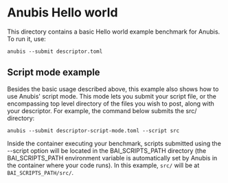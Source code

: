 # Anubis Hello world

This directory contains a basic Hello world example benchmark for Anubis. To run it, use:

```shell
anubis --submit descriptor.toml
```



## Script mode example

Besides the basic usage described above, this example also shows how to use Anubis' script mode.
This mode lets you submit your script file, or the encompassing top level directory of the files you wish to post, along with your descriptor.
For example, the command below submits the src/ directory:

```shell
anubis --submit descriptor-script-mode.toml --script src
```

Inside the container executing your benchmark, scripts submitted using the --script option will be located in the
BAI_SCRIPTS_PATH directory (the BAI_SCRIPTS_PATH environment variable is automatically set by Anubis in the container
where your code runs). In this example, `src/` will be at `BAI_SCRIPTS_PATH/src/`.
